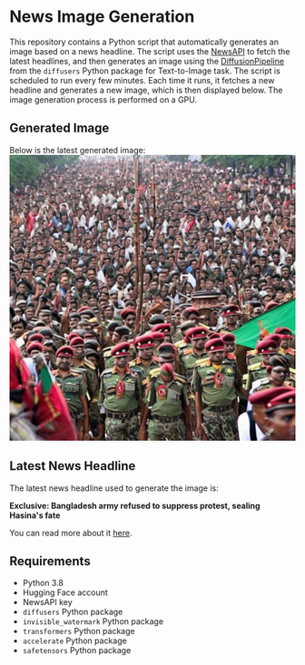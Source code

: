 # News Image Generation
This repository contains a Python script that automatically generates an image based on a news headline. The script uses the [NewsAPI](https://newsapi.org/) to fetch the latest headlines, and then generates an image using the [DiffusionPipeline](https://github.com/huggingface/diffusers) from the `diffusers` Python package for Text-to-Image task.
The script is scheduled to run every few minutes. Each time it runs, it fetches a new headline and generates a new image, which is then displayed below. The image generation process is performed on a GPU.

## Generated Image
Below is the latest generated image:
![Generated Image](image.png)

## Latest News Headline
The latest news headline used to generate the image is:

**Exclusive: Bangladesh army refused to suppress protest, sealing Hasina's fate**

You can read more about it [here](https://news.google.com/rss/articles/CBMitwFBVV95cUxNWlF6Y2R0SzFIVTVzMGJ0dDVUaklKam5BNG9hYzlRaFFrTHBNeE9fNmgwa1FnRk9JdG9aYWpPR1VmdU05T3FMd2V0aTZLbWRFQTZBZ3VCZlhCM3hpRTBkdVBYd0h2Z1RZV0lLOGpJemhTc2JJeVYwMU9JX2VCRG1HQm9vdmVqclBxZ2RjQ3E5Qmo2Y21PdF9tWTVsZm5yMlNXcG94TUNuVDY2clhab0E3UzVHM2VBdXc?oc=5).

## Requirements
- Python 3.8
- Hugging Face account
- NewsAPI key
- `diffusers` Python package
- `invisible_watermark` Python package
- `transformers` Python package
- `accelerate` Python package
- `safetensors` Python package
